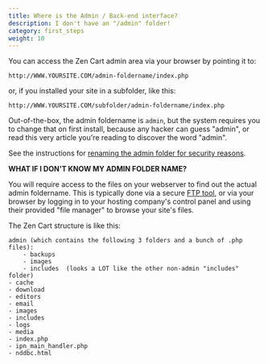 ```yaml
---
title: Where is the Admin / Back-end interface? 
description: I don't have an "/admin" folder!
category: first_steps 
weight: 10
---
```


You can access the Zen Cart admin area via your browser by pointing it to:


```
http://WWW.YOURSITE.COM/admin-foldername/index.php
```


or, if you installed your site in a subfolder, like this:

```
http://WWW.YOURSITE.COM/subfolder/admin-foldername/index.php
```


Out-of-the-box, the admin foldername is `admin`, but the system requires you to change that on first install, because any hacker can guess "admin", or read this very article you're reading to discover the word "admin".  

See the instructions for [renaming the admin folder for security reasons](/user/installing/rename_admin). 

**WHAT IF I DON'T KNOW MY ADMIN FOLDER NAME?**  

You will require access to the files on your webserver to find out the actual admin foldername. This is typically done via a secure [FTP tool](/user/first_steps/useful_tools/#ftp-tools), or via your browser by logging in to your hosting company's control panel and using their provided "file manager" to browse your site's files.  

The Zen Cart structure is like this:  

```
admin (which contains the following 3 folders and a bunch of .php files):
    - backups
    - images
    - includes  (looks a LOT like the other non-admin "includes" folder)
- cache
- download
- editors
- email
- images
- includes
- logs
- media
- index.php
- ipn_main_handler.php
- nddbc.html
```

